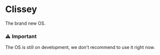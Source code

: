 # Clissey
The brand new OS.
### ⚠️ Important
The OS is still on development, we don't recommend to use it right now.